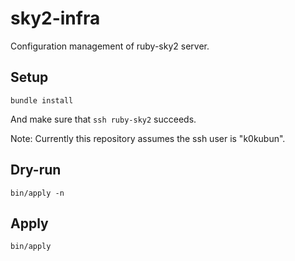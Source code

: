 # sky2-infra

Configuration management of ruby-sky2 server.

## Setup

```
bundle install
```

And make sure that `ssh ruby-sky2` succeeds.

Note: Currently this repository assumes the ssh user is "k0kubun".

## Dry-run

```
bin/apply -n
```

## Apply

```
bin/apply
```
